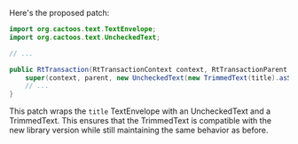 Here's the proposed patch:

```java
import org.cactoos.text.TextEnvelope;
import org.cactoos.text.UncheckedText;

// ...

public RtTransaction(RtTransactionContext context, RtTransactionParent parent, TextEnvelope title) {
    super(context, parent, new UncheckedText(new TrimmedText(title).asString()));
    // ...
}
```

This patch wraps the `title` TextEnvelope with an UncheckedText and a TrimmedText. This ensures that the TrimmedText is compatible with the new library version while still maintaining the same behavior as before.